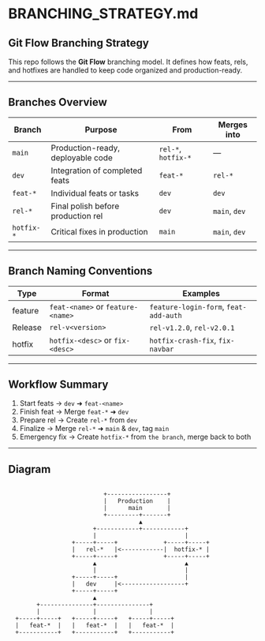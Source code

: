 # BRANCHING_STRATEGY.md

## Git Flow Branching Strategy

This repo follows the **Git Flow** branching model. It defines how feats, rels, and hotfixes are handled to keep code organized and production-ready.

---

## Branches Overview

| Branch      | Purpose                                  | From        | Merges into     |
|-------------|------------------------------------------|-------------|-----------------|
| `main`      | Production-ready, deployable code        | `rel-*`, `hotfix-*` | —         |
| `dev`   | Integration of completed feats         | `feat-*` | `rel-*`     |
| `feat-*` | Individual feats or tasks             | `dev`   | `dev`       |
| `rel-*` | Final polish before production rel   | `dev`   | `main`, `dev` |
| `hotfix-*`  | Critical fixes in production             | `main`      | `main`, `dev` |

---

## Branch Naming Conventions

| Type      | Format                    | Examples                        |
|-----------|---------------------------|---------------------------------|
| feature   | `feat-<name>` or `feature-<name>` | `feature-login-form`, `feat-add-auth` |
| Release      | `rel-v<version>`      | `rel-v1.2.0`, `rel-v2.0.1`  |
| hotfix    | `hotfix-<desc>` or `fix-<desc>` | `hotfix-crash-fix`, `fix-navbar` |

---

## Workflow Summary

1. Start feats → `dev` ➜ `feat-<name>`
2. Finish feat → Merge `feat-*` ➜ `dev`
3. Prepare rel → Create `rel-*` from `dev`
4. Finalize → Merge `rel-*` ➜ `main` & `dev`, tag `main`
5. Emergency fix → Create `hotfix-*` from `the branch`, merge back to both

---

## Diagram

```text

                           +-----------------+
                           |   Production    |
                           |      main       |
                           +---------+-------+
                                     ▲
                        +------------+------------+
                        |                         |
                  +-----+-----+             +-----+-----+
                  |   rel-*   |<------------|  hotfix-* |
                  +-----+-----+             +-----+-----+
                        ▲                         ▲
                        |                         |
                  +-----+-----+                   |
                  |   dev     |<------------------+
                  +-----+-----+
                        ▲
        +---------------+---------------+
        |               |               |
  +-----+-----+   +-----+-----+   +-----+-----+
  |   feat-*  |   |   feat-*  |   |   feat-*  |
  +-----------+   +-----------+   +-----------+

